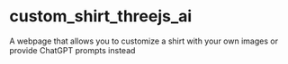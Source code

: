 # custom_shirt_threejs_ai
A webpage that allows you to customize a shirt with your own images or provide ChatGPT prompts instead
